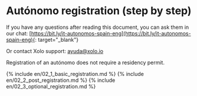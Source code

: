 # Autónomo registration (step by step)

If you have any questions after reading this document, you can ask them in
our chat: [https://bit.ly/it-autonomos-spain-eng](https://bit.ly/it-autonomos-spain-eng){:
target="_blank"}

Or contact Xolo support: [ayuda@xolo.io](mailto:ayuda@xolo.io)

Registration of an autónomo does not require a residency permit.

{% include en/02_1_basic_registration.md %}
{% include en/02_2_post_registration.md %}
{% include en/02_3_optional_registration.md %}
